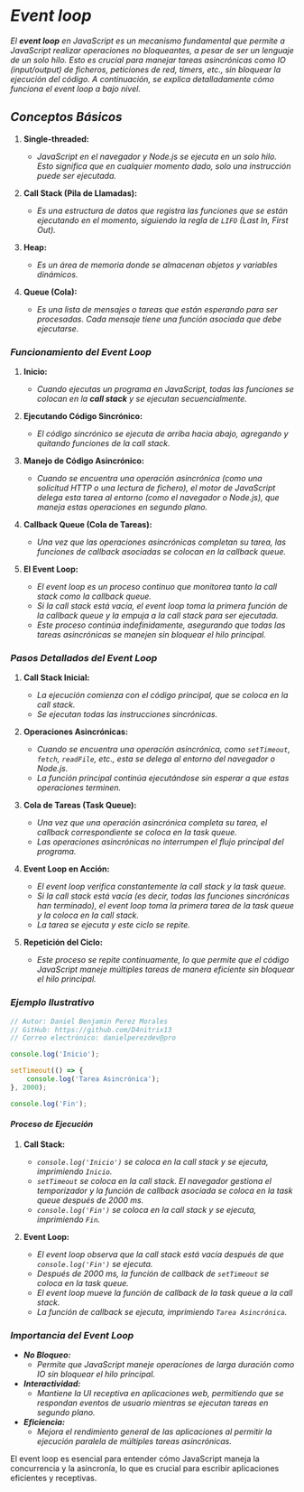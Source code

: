 # ***Event loop***

*El **event loop** en JavaScript es un mecanismo fundamental que permite a JavaScript realizar operaciones no bloqueantes, a pesar de ser un lenguaje de un solo hilo. Esto es crucial para manejar tareas asincrónicas como IO (input/output) de ficheros, peticiones de red, timers, etc., sin bloquear la ejecución del código. A continuación, se explica detalladamente cómo funciona el event loop a bajo nivel.*

## ***Conceptos Básicos***

1. **Single-threaded:**
   - *JavaScript en el navegador y Node.js se ejecuta en un solo hilo. Esto significa que en cualquier momento dado, solo una instrucción puede ser ejecutada.*

2. **Call Stack (Pila de Llamadas):**
   - *Es una estructura de datos que registra las funciones que se están ejecutando en el momento, siguiendo la regla de `LIFO` (Last In, First Out).*

3. **Heap:**
   - *Es un área de memoria donde se almacenan objetos y variables dinámicos.*

4. **Queue (Cola):**
   - *Es una lista de mensajes o tareas que están esperando para ser procesadas. Cada mensaje tiene una función asociada que debe ejecutarse.*

### ***Funcionamiento del Event Loop***

1. **Inicio:**
   - *Cuando ejecutas un programa en JavaScript, todas las funciones se colocan en la **call stack** y se ejecutan secuencialmente.*

2. **Ejecutando Código Sincrónico:**
   - *El código sincrónico se ejecuta de arriba hacia abajo, agregando y quitando funciones de la call stack.*

3. **Manejo de Código Asincrónico:**
   - *Cuando se encuentra una operación asincrónica (como una solicitud HTTP o una lectura de fichero), el motor de JavaScript delega esta tarea al entorno (como el navegador o Node.js), que maneja estas operaciones en segundo plano.*

4. **Callback Queue (Cola de Tareas):**
   - *Una vez que las operaciones asincrónicas completan su tarea, las funciones de callback asociadas se colocan en la callback queue.*

5. **El Event Loop:**
   - *El event loop es un proceso continuo que monitorea tanto la call stack como la callback queue.*
   - *Si la call stack está vacía, el event loop toma la primera función de la callback queue y la empuja a la call stack para ser ejecutada.*
   - *Este proceso continúa indefinidamente, asegurando que todas las tareas asincrónicas se manejen sin bloquear el hilo principal.*

### ***Pasos Detallados del Event Loop***

1. **Call Stack Inicial:**
   - *La ejecución comienza con el código principal, que se coloca en la call stack.*
   - *Se ejecutan todas las instrucciones sincrónicas.*

2. **Operaciones Asincrónicas:**
   - *Cuando se encuentra una operación asincrónica, como `setTimeout`, `fetch`, `readFile`, etc., esta se delega al entorno del navegador o Node.js.*
   - *La función principal continúa ejecutándose sin esperar a que estas operaciones terminen.*

3. **Cola de Tareas (Task Queue):**
   - *Una vez que una operación asincrónica completa su tarea, el callback correspondiente se coloca en la task queue.*
   - *Las operaciones asincrónicas no interrumpen el flujo principal del programa.*

4. **Event Loop en Acción:**
   - *El event loop verifica constantemente la call stack y la task queue.*
   - *Si la call stack está vacía (es decir, todas las funciones sincrónicas han terminado), el event loop toma la primera tarea de la task queue y la coloca en la call stack.*
   - *La tarea se ejecuta y este ciclo se repite.*

5. **Repetición del Ciclo:**
   - *Este proceso se repite continuamente, lo que permite que el código JavaScript maneje múltiples tareas de manera eficiente sin bloquear el hilo principal.*

### ***Ejemplo Ilustrativo***

```javascript
// Autor: Daniel Benjamin Perez Morales
// GitHub: https://github.com/D4nitrix13
// Correo electrónico: danielperezdev@pro

console.log('Inicio');

setTimeout(() => {
    console.log('Tarea Asincrónica');
}, 2000);

console.log('Fin');
```

#### ***Proceso de Ejecución***

1. **Call Stack:**
   - *`console.log('Inicio')` se coloca en la call stack y se ejecuta, imprimiendo `Inicio`.*
   - *`setTimeout` se coloca en la call stack. El navegador gestiona el temporizador y la función de callback asociada se coloca en la task queue después de 2000 ms.*
   - *`console.log('Fin')` se coloca en la call stack y se ejecuta, imprimiendo `Fin`.*

2. **Event Loop:**
   - *El event loop observa que la call stack está vacía después de que `console.log('Fin')` se ejecuta.*
   - *Después de 2000 ms, la función de callback de `setTimeout` se coloca en la task queue.*
   - *El event loop mueve la función de callback de la task queue a la call stack.*
   - *La función de callback se ejecuta, imprimiendo `Tarea Asincrónica`.*

### ***Importancia del Event Loop***

- ***No Bloqueo:***
  - *Permite que JavaScript maneje operaciones de larga duración como IO sin bloquear el hilo principal.*
- ***Interactividad:***
  - *Mantiene la UI receptiva en aplicaciones web, permitiendo que se respondan eventos de usuario mientras se ejecutan tareas en segundo plano.*
- ***Eficiencia:***
  - *Mejora el rendimiento general de las aplicaciones al permitir la ejecución paralela de múltiples tareas asincrónicas.*

El event loop es esencial para entender cómo JavaScript maneja la concurrencia y la asincronía, lo que es crucial para escribir aplicaciones eficientes y receptivas.
